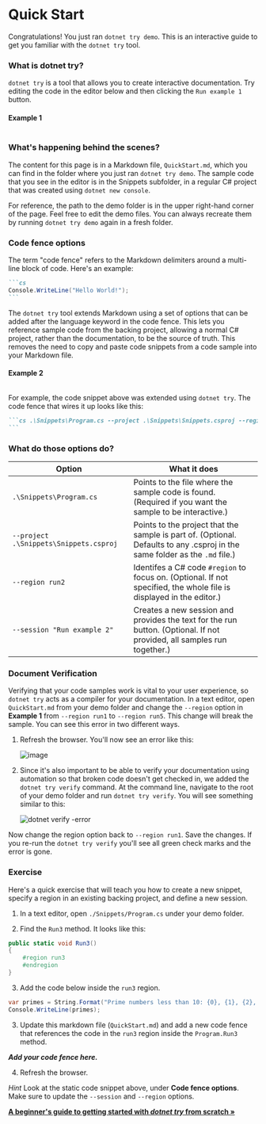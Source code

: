 # Quick Start

Congratulations! You just ran `dotnet try demo`. This is an interactive guide to get you familiar with the `dotnet try` tool. 

### What is dotnet try?

`dotnet try` is a tool that allows you to create interactive documentation. Try editing the code in the editor below and then clicking the `Run example 1` button.

#### Example 1

```csharp .\Snippets\Program.cs --project .\Snippets\Snippets.csproj --session "Run example 1" --region run1
```

### What's happening behind the scenes?

The content for this page is in a Markdown file, `QuickStart.md`, which you can find in the folder where you just ran `dotnet try demo`. The sample code that you see in the editor is in the Snippets subfolder, in a regular C# project that was created using `dotnet new console`.

For reference, the path to the demo folder is in the upper right-hand corner of the page. Feel free to edit the demo files. You can always recreate them by running `dotnet try demo` again in a fresh folder.

### Code fence options

The term "code fence" refers to the Markdown delimiters around a multi-line block of code. Here's an example:

````markdown
```cs 
Console.WriteLine("Hello World!");
```
````

The `dotnet try` tool extends Markdown using a set of options that can be added after the language keyword in the code fence. This lets you reference sample code from the backing project, allowing a normal C# project, rather than the documentation, to be the source of truth. This removes the need to copy and paste code snippets from a code sample into your Markdown file.

#### Example 2

```cs .\Snippets\Program.cs --project .\Snippets\Snippets.csproj --region run2 --session "Run example 2" 
```

For example, the code snippet above was extended using `dotnet try`. The code fence that wires it up looks like this: 

````markdown
```cs .\Snippets\Program.cs --project .\Snippets\Snippets.csproj --region run2 --session "Run example 2" 
```
````

### What do those options do?

| Option                                 | What it does                                             |
|----------------------------------------|----------------------------------------------------------|
| `.\Snippets\Program.cs`                | Points to the file where the sample code is found. (Required if you want the sample to be interactive.)       |
| `--project .\Snippets\Snippets.csproj` | Points to the project that the sample is part of. (Optional. Defaults to any .csproj in the same folder as the `.md` file.)        |
| `--region run2`                        | Identifes a C# code `#region` to focus on. (Optional. If not specified, the whole file is displayed in the editor.)         |
| `--session "Run example 2"`            | Creates a new session and provides the text for the run button. (Optional. If not provided, all samples run together.) |  

### Document Verification

Verifying that your code samples work is vital to your user experience, so `dotnet try` acts as a compiler for your documentation. In a text editor, open `QuickStart.md` from your demo folder and change the `--region` option in **Example 1** from `--region run1` to `--region run5`. This change will break the sample. You can see this error in two different ways.

1. Refresh the browser. You'll now see an error like this:

    ![image](https://user-images.githubusercontent.com/547415/53391389-14743000-394b-11e9-8305-1f2a3b72f95a.png)


2. Since it's also important to be able to verify your documentation using automation so that broken code doesn't get checked in, we added the `dotnet try verify` command. At the command line, navigate to the root of your demo folder and run `dotnet try verify`. You will see something similar to this:

    ![dotnet verify -error](https://user-images.githubusercontent.com/2546640/53290283-c8b95f00-376f-11e9-8350-1a3e470267b5.PNG)

Now change the region option back to `--region run1`. Save the changes. If you re-run the  `dotnet try verify` you'll see all green check marks and the error is gone. 

### Exercise   

Here's a quick exercise that will teach you how to create a new snippet, specify a region in an existing backing project, and define a new session. 

1. In a text editor, open `./Snippets/Program.cs` under your demo folder.

2. Find the `Run3` method. It looks like this:

```cs
public static void Run3()
{
    #region run3
    #endregion
}
```

3. Add the code below inside the `run3` region.

```cs
var primes = String.Format("Prime numbers less than 10: {0}, {1}, {2}, {3}", 2, 3, 5, 7);
Console.WriteLine(primes);
```

3. Update this markdown file (`QuickStart.md`) and add a new code fence that references the code in the `run3` region inside the `Program.Run3` method. 

***Add your code fence here.***

4. Refresh the browser.

*Hint* Look at the static code snippet above, under **Code fence options**. Make sure to update the `--session` and `--region` options.

**[A beginner's guide to getting started with *dotnet try* from scratch &raquo;](./NewProject.md)**
